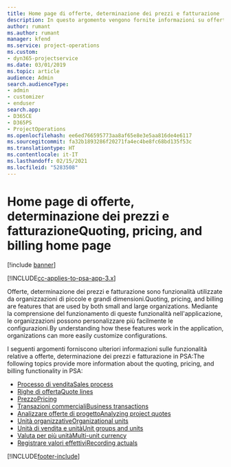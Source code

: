 ```yaml
---
title: Home page di offerte, determinazione dei prezzi e fatturazione
description: In questo argomento vengono fornite informazioni su offerte, determinazione dei prezzi e fatturazione.
author: rumant
ms.author: rumant
manager: kfend
ms.service: project-operations
ms.custom:
- dyn365-projectservice
ms.date: 03/01/2019
ms.topic: article
audience: Admin
search.audienceType:
- admin
- customizer
- enduser
search.app:
- D365CE
- D365PS
- ProjectOperations
ms.openlocfilehash: ee6ed766595773aa8af65e8e3e5aa816de4e6117
ms.sourcegitcommit: fa32b1893286f20271fa4ec4be8fc68bd135f53c
ms.translationtype: HT
ms.contentlocale: it-IT
ms.lasthandoff: 02/15/2021
ms.locfileid: "5283508"
---
```

# <a name="quoting-pricing-and-billing-home-page"></a><span data-ttu-id="373e5-103">Home page di offerte, determinazione dei prezzi e fatturazione</span><span class="sxs-lookup"><span data-stu-id="373e5-103">Quoting, pricing, and billing home page</span></span>

[!include [banner](../includes/psa-now-project-operations.md)]

[!INCLUDE[cc-applies-to-psa-app-3.x](../includes/cc-applies-to-psa-app-3x.md)]

<span data-ttu-id="373e5-104">Offerte, determinazione dei prezzi e fatturazione sono funzionalità utilizzate da organizzazioni di piccole e grandi dimensioni.</span><span class="sxs-lookup"><span data-stu-id="373e5-104">Quoting, pricing, and billing are features that are used by both small and large organizations.</span></span> <span data-ttu-id="373e5-105">Mediante la comprensione del funzionamento di queste funzionalità nell'applicazione, le organizzazioni possono personalizzare più facilmente le configurazioni.</span><span class="sxs-lookup"><span data-stu-id="373e5-105">By understanding how these features work in the application, organizations can more easily customize configurations.</span></span>

<span data-ttu-id="373e5-106">I seguenti argomenti forniscono ulteriori informazioni sulle funzionalità relative a offerte, determinazione dei prezzi e fatturazione in PSA:</span><span class="sxs-lookup"><span data-stu-id="373e5-106">The following topics provide more information about the quoting, pricing, and billing functionality in PSA:</span></span>

- [<span data-ttu-id="373e5-107">Processo di vendita</span><span class="sxs-lookup"><span data-stu-id="373e5-107">Sales process</span></span>](basic-sales-process.md)
- [<span data-ttu-id="373e5-108">Righe di offerta</span><span class="sxs-lookup"><span data-stu-id="373e5-108">Quote lines</span></span>](basic-quote-lines.md)
- [<span data-ttu-id="373e5-109">Prezzo</span><span class="sxs-lookup"><span data-stu-id="373e5-109">Pricing</span></span>](basic-pricing.md)
- [<span data-ttu-id="373e5-110">Transazioni commerciali</span><span class="sxs-lookup"><span data-stu-id="373e5-110">Business transactions</span></span>](basic-business-transactions.md)
- [<span data-ttu-id="373e5-111">Analizzare offerte di progetto</span><span class="sxs-lookup"><span data-stu-id="373e5-111">Analyzing project quotes</span></span>](basic-analyzing-quotes.md)
- [<span data-ttu-id="373e5-112">Unità organizzative</span><span class="sxs-lookup"><span data-stu-id="373e5-112">Organizational units</span></span>](advanced-organizational.md)
- [<span data-ttu-id="373e5-113">Unità di vendita e unità</span><span class="sxs-lookup"><span data-stu-id="373e5-113">Unit groups and units</span></span>](advanced-units.md)
- [<span data-ttu-id="373e5-114">Valuta per più unità</span><span class="sxs-lookup"><span data-stu-id="373e5-114">Multi-unit currency</span></span>](advanced-currency.md)
- [<span data-ttu-id="373e5-115">Registrare valori effettivi</span><span class="sxs-lookup"><span data-stu-id="373e5-115">Recording actuals</span></span>](advanced-actuals.md)


[!INCLUDE[footer-include](../includes/footer-banner.md)]